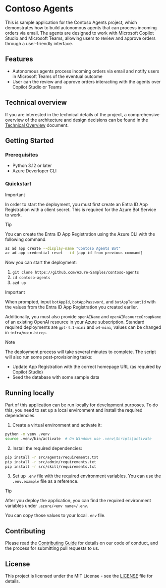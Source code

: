 # Contoso Agents

This is sample application for the Contoso Agents project, which demonstrates how to build autonomous agents that can process incoming orders via email. The agents are designed to work with Microsoft Copilot Studio and Microsoft Teams, allowing users to review and approve orders through a user-friendly interface.

## Features

- Autonomous agents process incoming orders via email and notify users in Microsoft Teams of the eventual outcome
- User can the review and approve orders interacting with the agents over Copilot Studio or Teams

## Technical overview

If you are interested in the technical details of the project, a comprehensive overview of the architecture and design decisions can be found in the [Technical Overview](docs/technical_overview.md) document.

## Getting Started

### Prerequisites

- Python 3.12 or later
- Azure Deverloper CLI

### Quickstart

> [!IMPORTANT]
> In order to start the deployment, you must first create an Entra ID App Registration with a client secret.
> This is required for the Azure Bot Service to work.

> [!TIP]
> You can create the Entra ID App Registration using the Azure CLI with the following command:

```bash
az ad app create --display-name "Contoso Agents Bot"
az ad app credential reset --id [app-id from previous command]
```

Now you can start the deployment:

1. `git clone https://github.com/Azure-Samples/contoso-agents`
2. `cd contoso-agents`
3. `azd up`

> [!IMPORTANT]
> When prompted, input `botAppId`, `botAppPassword`, and `botAppTenantId` with the values from the Entra ID App Registration you created earlier.
>
> Additionally, you must also provide `openAIName` and `openAIResourceGroupName` of an existing OpenAI resource in your Azure subscription. Standard required deployments are `gpt-4.1-mini` and `o4-mini`, values can be changed in `infra/main.bicep`.

> [!NOTE]
> The deployment process will take several minutes to complete. The script will also run some post-provisioning tasks:
>
> - Update App Registration with the correct homepage URL (as required by Copilot Studio)
> - Seed the database with some sample data

## Running locally

Part of this application can be run locally for development purposes. To do this, you need to set up a local environment and install the required dependencies.

1. Create a virtual environment and activate it:

```bash
python -m venv .venv
source .venv/bin/activate  # On Windows use .venv\Scripts\activate
```

2. Install the required dependencies:

```bash
pip install -r src/agents/requirements.txt
pip install -r src/admin/requirements.txt
pip install -r src/skill/requirements.txt
```

3. Set up `.env` file with the required environment variables. You can use the `.env.example` file as a reference.

> [!TIP]
> After you deploy the application, you can find the required environment variables under `.azure/<env name>/.env`.
>
> You can copy those values to your local `.env` file.

## Contributing

Please read the [Contributing Guide](CONTRIBUTING.md) for details on our code of conduct, and the process for submitting pull requests to us.

## License

This project is licensed under the MIT License - see the [LICENSE](LICENSE) file for details.
